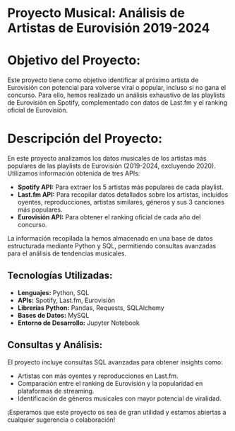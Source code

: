 ﻿
 
# **Proyecto Musical: Análisis de Artistas de Eurovisión 2019-2024**

# **Objetivo del Proyecto:**

Este proyecto tiene como objetivo identificar al próximo artista de Eurovisión con potencial para volverse viral o popular, incluso si no gana el concurso. 
Para ello, hemos realizado un análisis exhaustivo de las playlists de Eurovisión en Spotify, complementado con datos de Last.fm y el ranking oficial de Eurovisión.



# **Descripción del Proyecto:**

En este proyecto analizamos los datos musicales de los artistas más populares de las playlists de Eurovisión (2019-2024, excluyendo 2020). 
Utilizamos información obtenida de tres APIs:

- **Spotify API:** Para extraer los 5 artistas más populares de cada playlist.
- **Last.fm API:** Para recopilar datos detallados sobre los artistas, incluidos oyentes, reproducciones, artistas similares, géneros y sus 3 canciones más populares.
- **Eurovisión API:** Para obtener el ranking oficial de cada año del concurso.

La información recopilada la hemos almacenado en una base de datos estructurada mediante Python y SQL, permitiendo consultas avanzadas para el análisis de tendencias musicales.



##  **Tecnologías Utilizadas:**

- **Lenguajes:** Python, SQL
- **APIs:** Spotify, Last.fm, Eurovisión
- **Librerías Python:** Pandas, Requests, SQLAlchemy
- **Bases de Datos:** MySQL
- **Entorno de Desarrollo:** Jupyter Notebook



##  **Consultas y Análisis:**

El proyecto incluye consultas SQL avanzadas para obtener insights como:

- Artistas con más oyentes y reproducciones en Last.fm.
- Comparación entre el ranking de Eurovisión y la popularidad en plataformas de streaming.
- Identificación de géneros musicales con mayor potencial de viralidad.





¡Esperamos que este proyecto os sea de gran utilidad y estamos abiertas a cualquier sugerencia o colaboración!

